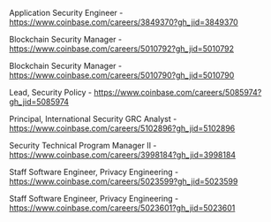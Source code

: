 Application Security Engineer - https://www.coinbase.com/careers/3849370?gh_jid=3849370

Blockchain Security Manager - https://www.coinbase.com/careers/5010792?gh_jid=5010792

Blockchain Security Manager - https://www.coinbase.com/careers/5010790?gh_jid=5010790

Lead, Security Policy - https://www.coinbase.com/careers/5085974?gh_jid=5085974

Principal, International Security GRC Analyst - https://www.coinbase.com/careers/5102896?gh_jid=5102896

Security Technical Program Manager II - https://www.coinbase.com/careers/3998184?gh_jid=3998184

Staff Software Engineer, Privacy Engineering - https://www.coinbase.com/careers/5023599?gh_jid=5023599

Staff Software Engineer, Privacy Engineering - https://www.coinbase.com/careers/5023601?gh_jid=5023601

